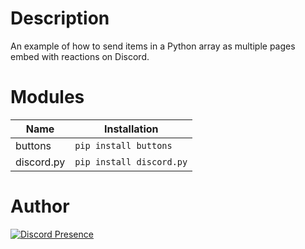 # Description
An example of how to send items in a Python array as multiple pages embed with reactions on Discord.

# Modules

| Name | Installation |
|------|---------|
|buttons|`pip install buttons`|
|discord.py|`pip install discord.py`|

# Author

[![Discord Presence](https://lanyard-profile-readme.vercel.app/api/510736807999307786)](https://discord.com/users/510736807999307786)
